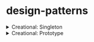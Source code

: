 # design-patterns

<details><summary>Creational: Singleton</summary>

Intent: `Ensure a class only has one instance, and provide a global point of access to it.`

- `Design Patterns: Elements of Reusable Object-Oriented Software Richard Helm, Ralp Johnson, Erich Gamma and John Vlissides`
</details>

<details><summary>Creational: Prototype</summary>

Intent: `Specify the kinds of objects to create using a prototypical instance, and create new objects by copying this proptotype.`

- `Design Patterns: Elements of Reusable Object-Oriented Software Richard Helm, Ralp Johnson, Erich Gamma and John Vlissides`
</details>